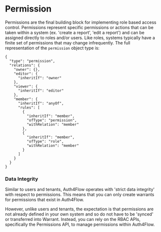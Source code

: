 # Permission

Permissions are the final building block for implementing role based access control. Permissions represent specific permissions or actions that can be taken within a system (ex. 'create a report', 'edit a report') and can be assigned directly to roles and/or users. Like roles, systems typically have a finite set of permissions that may change infrequently. The full representation of the `permission` object type is:

```
{
  "type": "permission",
  "relations": {
    "owner": {},
    "editor": {
      "inheritIf": "owner"
    },
    "viewer": {
      "inheritIf": "editor"
    },
    "member": {
      "inheritIf": "anyOf",
      "rules": [
        {
          "inheritIf": "member",
          "ofType": "permission",
          "withRelation": "member"
        },
        {
          "inheritIf": "member",
          "ofType": "role",
          "withRelation": "member"
        }
      ]
    }
  }
}
```

### Data Integrity <a href="#data-integrity" id="data-integrity"></a>

Similar to users and tenants, Auth4Flow operates with 'strict data integrity' with respect to permissions. This means that you can only create warrants for permissions that exist in Auth4Flow.

However, unlike users and tenants, the expectation is that permissions are not already defined in your own system and so do not have to be 'synced' or transferred into Warrant. Instead, you can rely on the RBAC APIs, specifically the Permissions API, to manage permissions within Auth4Flow.
